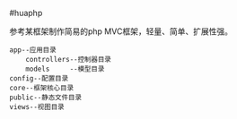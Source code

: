 #huaphp

参考某框架制作简易的php MVC框架，轻量、简单、扩展性强。

```
app--应用目录
    controllers--控制器目录
    models     --模型目录
config--配置目录
core--框架核心目录
public--静态文件目录
views--视图目录
```